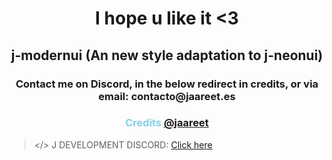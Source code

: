<div align = "center">
    <h1><b>I hope u like it <3</b></h1>
    <h2>j-modernui (An new style adaptation to j-neonui)</h2>
    <h3>Contact me on Discord, in the below redirect in credits, or via email: contacto@jaareet.es</h3>
    <div class = "credits">
        <h3 style = "font-weight:bold!important;color:skyblue">Credits <a href="https://discord.com/users/710608592100917420">@jaareet</a></h3>
    </div>
</div>

> </> J DEVELOPMENT DISCORD: [Click here](https://discord.gg/UVePgAXQPm)